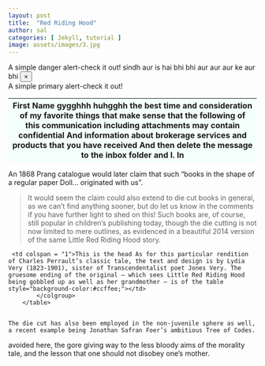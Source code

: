 ```yaml
---
layout: post
title:  "Red Riding Hood"
author: sal
categories: [ Jekyll, tutorial ]
image: assets/images/3.jpg
---
```

 
<div class="alert alert-danger" role="alert">
    <i class="fas fa-bullhorn"></i> A simple danger alert-check it out! sindh aur is hai bhi bhi aur aur aur ke  aur bhi 
	<button type="button" class="close" data-dismiss="alert" aria-label="Close">
    <span aria-hidden="true">×</span>
    </button>
</div> 
 
<div class="alert alert-primary shadow-lg" role="alert">
    A simple primary alert-check it out!
</div>





<table>
<colgroup>
 
 <col span="1" style="background-color:#f3fffb;">
</colgroup>
<thead>
 <tr>
  <th>First Name gygghhh huhgghh the best time and consideration
	 of my favorite things that make sense that the following 
	 of this communication including attachments may contain confidential
And information about brokerage services and products that you have received 
And then delete the message to the inbox folder and I.  In </th>
  
  
 </tr>
</thead> 
	   
 </table> 
 


  

 
 
   
    
    

An 1868 Prang catalogue would later claim that such “books in the shape of a regular paper Doll… originated with us”. 

> It would seem the claim could also extend to die cut books in general, as we can’t find anything sooner, but do let us know in the comments if you have further light to shed on this! Such books are, of course, still popular in children’s publishing today, though the die cutting is not now limited to mere outlines, as evidenced in a beautiful 2014 version of the same Little Red Riding Hood story. 



<table>
	<colgroup>
	
	 <td colspan = "1">This is the head As for this particular rendition of Charles Perrault’s classic tale, the text and design is by Lydia Very (1823-1901), sister of Transcendentalist poet Jones Very. The gruesome ending of the original — which sees Little Red Riding Hood being gobbled up as well as her grandmother — is of the table  style="background-color:#ccffee;"></td>
            </colgroup>
	    </table>
	    
	    
	The die cut has also been employed in the non-juvenile sphere as well, a recent example being Jonathan Safran Foer’s ambitious Tree of Codes. 

 avoided here, the gore giving way to the less bloody aims of the morality tale, and the lesson that one should not disobey one’s mother.
